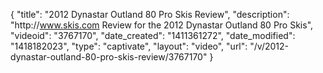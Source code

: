 {
    "title": "2012 Dynastar Outland 80 Pro Skis Review",
    "description": "http:\/\/www.skis.com Review for the 2012 Dynastar Outland 80 Pro Skis",
    "videoid": "3767170",
    "date_created": "1411361272",
    "date_modified": "1418182023",
    "type": "captivate",
    "layout": "video",
    "url": "\/v\/2012-dynastar-outland-80-pro-skis-review\/3767170"
}